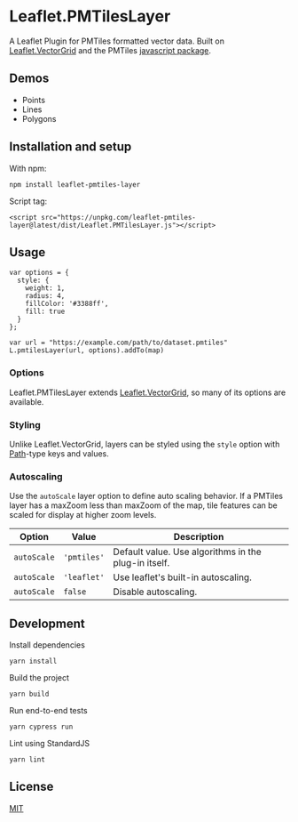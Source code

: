# Leaflet.PMTilesLayer

A Leaflet Plugin for PMTiles formatted vector data. Built on [Leaflet.VectorGrid](https://github.com/Leaflet/Leaflet.VectorGrid) and the PMTiles [javascript package](https://github.com/protomaps/PMTiles/tree/main/js).

## Demos

- Points
- Lines
- Polygons

## Installation and setup

With npm:

```
npm install leaflet-pmtiles-layer
```

Script tag:

```
<script src="https://unpkg.com/leaflet-pmtiles-layer@latest/dist/Leaflet.PMTilesLayer.js"></script>
```

## Usage

```
var options = {
  style: {
    weight: 1,
    radius: 4,
    fillColor: '#3388ff',
    fill: true
  }
};

var url = "https://example.com/path/to/dataset.pmtiles"
L.pmtilesLayer(url, options).addTo(map)
```

### Options

Leaflet.PMTilesLayer extends [Leaflet.VectorGrid](https://leaflet.github.io/Leaflet.VectorGrid/vectorgrid-api-docs.html#vectorgrid-option), so many of its options are available.

### Styling

Unlike Leaflet.VectorGrid, layers can be styled using the `style` option with [Path](https://leafletjs.com/reference.html#path-color)-type keys and values.

### Autoscaling

Use the `autoScale` layer option to define auto scaling behavior. If a PMTiles layer has a maxZoom less than maxZoom of the map, tile features can be scaled for display at higher zoom levels.

Option | Value | Description
------ | ------- | -----------
`autoScale` | `'pmtiles'` | Default value. Use algorithms in the plug-in itself.
`autoScale` | `'leaflet'` | Use leaflet's built-in autoscaling.
`autoScale` | `false` | Disable autoscaling.

## Development

Install dependencies

```
yarn install
```

Build the project

```
yarn build
```

Run end-to-end tests

```
yarn cypress run
```

Lint using StandardJS

```
yarn lint
```


## License

[MIT](https://github.com/eliotjordan/Leaflet.PMTilesLayer/blob/main/LICENSE)
